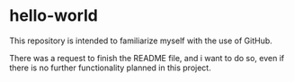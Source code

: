 # hello-world
This repository is intended to familiarize myself with the use of GitHub.

There was a request to finish the README file, and i want to do so, even if there is no further functionality planned in this project.
